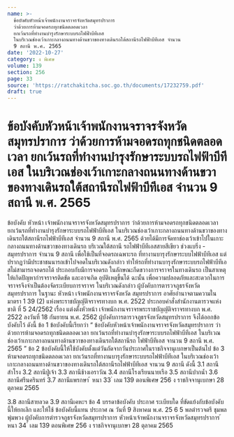 ```yaml
---
name: >-
  ข้อบังคับหัวหน้าเจ้าพนักงานจราจรจังหวัดสมุทรปราการ
  ว่าด้วยการห้ามจอดรถทุกชนิดตลอดเวลา
  ยกเว้นรถที่ทำงานบำรุงรักษาระบบรถไฟฟ้าบีทีเอส
  ในบริเวณช่องเว้าเกาะกลางถนนทางด้านขวาของทางเดินรถใต้สถานีรถไฟฟ้าบีทีเอส จำนวน
  9 สถานี พ.ศ. 2565
date: '2022-10-27'
category: ง พิเศษ
volume: 139
section: 256
page: 33
source: 'https://ratchakitcha.soc.go.th/documents/17232759.pdf'
draft: true
---
```


# ข้อบังคับหัวหน้าเจ้าพนักงานจราจรจังหวัดสมุทรปราการ ว่าด้วยการห้ามจอดรถทุกชนิดตลอดเวลา ยกเว้นรถที่ทำงานบำรุงรักษาระบบรถไฟฟ้าบีทีเอส ในบริเวณช่องเว้าเกาะกลางถนนทางด้านขวาของทางเดินรถใต้สถานีรถไฟฟ้าบีทีเอส จำนวน 9 สถานี พ.ศ. 2565

ข้อบังคับ หัวหน้า เจ้าพนักงานจราจรจังหวัดสมุทรปราการ ว่าด้วยการห้ามจอดรถทุกชนิดตลอดเวลา ยกเว้นรถที่ทำงานบำรุงรักษาระบบรถไฟฟ้าบีทีเอส ในบริเวณช่องเว้าเกาะกลางถนนทางด้านขวาของทางเดินรถใต้สถานีรถไฟฟ้าบีทีเอส จำนวน 9 สถานี พ.ศ. 2565 ด้วยได้มีการจัดทาช่องเว้าเข้าไปในเกาะกลางถนนทางด้านขวาของทางเดินรถ บริเวณใต้สถานี รถไฟฟ้าบีทีเอสสายสีเขียว ช่วงแบริ่ง - สมุทรปราการ จำนวน 9 สถานี เพื่อใช้เป็นที่จอดรถเฉพาะรถ ที่ทางานบารุงรักษาระบบไฟฟ้าบีทีเอส แต่ปรากฏว่ามีประชาชนนารถเข้าไปจอดในบริเวณดังกล่าว ทำให้รถที่ทำงานบารุงรักษาระบบรถไฟฟ้าบีทีเอสไม่สามารถจอดรถได้ ประกอบกับมีการจอดรถ ในลักษณะกีดขวางการจราจรในทางเดินรถ เป็นสาเหตุให้เกิดปัญหากำรจราจรติดขัด และอาจเกิด อุบัติเหตุขึ้นได้ ฉะนั้น เพื่อความปลอดภัยและสะดวกในการจราจรจึงจำเป็นต้องจัดระเบียบการจราจร ในบริเวณดังกล่าว ผู้บังคับการตารวจภูธรจังหวัดสมุทรปราการ ในฐานะ หัวหน้า เจ้าพนักงานจราจรจังหวัด สมุทรปราการ อาศัยอำนาจตามความในมาตรา 1 39 (2) แห่งพระราชบัญญัติจราจรทางบก พ.ศ. 2522 ประกอบคำสั่งสำนักงานตารวจแห่งชาติ ที่ 5 24/2562 เรื่อง แต่งตั้งหัวหน้า เจ้าพนักงานจราจรพระราชบัญญัติจราจรทางบก พ.ศ. 2522 ลงวันที่ 18 กันยายน พ.ศ. 2562 ผู้บังคับการตารวจภูธรจังหวัดสมุทรปราการ จึงได้ออกข้อบังคับไว้ ดังนี้ ข้อ 1 ข้อบังคับนี้เรียกว่า “ ข้อบังคับหัวหน้าเจ้าพนักงานจราจรจังหวัดสมุทรปราการ ว่าด้วยการห้ามจอดรถทุกชนิดตลอดเวลา ยกเว้นรถที่ทำงานบำรุงรักษาระบบรถไฟฟ้าบีทีเอส ในบริเวณช่องเว้าเกาะกลางถนนทางด้านขวาของทางเดินรถใต้สถานีรถ ไฟฟ้าบีทีเอส จานวน 9 สถานี พ.ศ. 2565 ” ข้อ 2 ข้อบังคับนี้ให้ใช้บังคับตั้งแต่วันถัดจากวันประกาศในราชกิจจานุเบกษาเป็นต้นไป ข้อ 3 ห้ามจอดรถทุกชนิดตลอดเวลา ยกเว้นรถที่ทางานบารุงรักษาระบบรถไฟฟ้าบีทีเอส ในบริเวณช่องเว้าเกาะกลางถนนทางด้านขวาของทางเดินรถใต้สถานีรถไฟฟ้าบีทีเอส จานวน 9 สถานี ดังนี้ 3.1 สถานีสำโรง 3.2 สถานีปู่เจ้า 3.3 สถานีช้างเอราวัณ 3.4 สถานีโรงเรียนนายเรือ 3.5 สถานีปากน้ำ 3.6 สถานีศรีนครินทร์ 3.7 สถานีแพรกษา ้ หนา 33 ่ เลม 139 ตอนพิเศษ 256 ง ราชกิจจานุเบกษา 28 ตุลาคม 2565

3.8 สถานีสายลวด 3.9 สถานีเคหะฯ ข้อ 4 บรรดาข้อบังคับ ประกาศ ระเบียบใด ที่ขัดแย้งกับข้อบังคับนี้ให้ยกเลิก และให้ใช้ ข้อบังคับนี้แทน ประกาศ ณ วันที่ 9 สิงหาคม พ.ศ. 25 6 5 พลตำรวจตรี ชุมพล พุ่มพวง ผู้บังคับการตำรวจภูธรจังหวัดสมุทรปราการ หัวหน้าเจ้าพนักงานจราจรจังหวัดสมุทรปราการ ้ หนา 34 ่ เลม 139 ตอนพิเศษ 256 ง ราชกิจจานุเบกษา 28 ตุลาคม 2565
